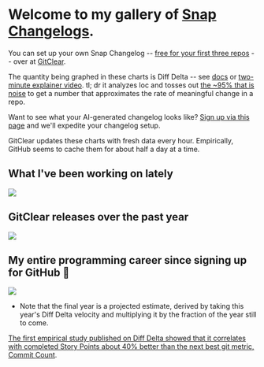 # Welcome to my gallery of [Snap Changelogs](https://www.gitclear.com/github_profile_dynamic_readme_free). 

You can set up your own Snap Changelog -- [free for your first three repos](https://www.gitclear.com/pricing) -- over at [GitClear](https://www.gitclear.com).  

The quantity being graphed in these charts is Diff Delta -- see [docs](https://www.gitclear.com/diff_delta_factors) or [two-minute explainer video](https://www.youtube.com/watch?v=uW4n3AfEdhI&t=95s). tl; dr it analyzes loc and tosses out [the ~95% that is noise](https://www.gitclear.com/lines_of_code_stats) to get a number that approximates the rate of meaningful change in a repo.

Want to see what your AI-generated changelog looks like? [Sign up via this page](https://www.gitclear.com/github_profile_dynamic_readme_free) and we'll expedite your changelog setup. 

GitClear updates these charts with fresh data every hour. Empirically, GitHub seems to cache them for about half a day at a time.

## What I've been working on lately
<a href='https://www.gitclear.com/chart_glimpses/b02dd34c-b375-42b5-a1c0-bbfaac42917b' target='_blank'><img src='https://www.gitclear.com/chart_glimpses/b02dd34c-b375-42b5-a1c0-bbfaac42917b.png' /></a>

## GitClear releases over the past year
<a href='https://www.gitclear.com/chart_glimpses/547b696c-4872-4b2c-90b7-c1e5079ac533' target='_blank'><img src='https://www.gitclear.com/chart_glimpses/547b696c-4872-4b2c-90b7-c1e5079ac533.png' /></a>

## My entire programming career since signing up for GitHub 🐙
<a href='https://www.gitclear.com/chart_glimpses/46448a31-5a86-4785-8ec8-3457d925905c' target='_blank'><img src='https://www.gitclear.com/chart_glimpses/46448a31-5a86-4785-8ec8-3457d925905c.png' /></a>
* Note that the final year is a projected estimate, derived by taking this year's Diff Delta velocity and multiplying it by the fraction of the year still to come.

[The first empirical study published on Diff Delta showed that it correlates with completed Story Points about 40% better than the next best git metric, Commit Count](https://www.gitclear.com/blog/research_suggests_diff_delta_has_higher_correlation_with_software_effort_than_other_git_metrics).
